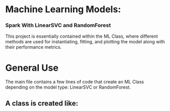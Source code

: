 # Machine Learning Models: 
### Spark With LinearSVC and RandomForest
This project is essentially contained within the ML Class, where different methods
are used for instantiating, fitting, and plotting the model along with their performance
metrics. 

# General Use
The main file contains a few lines of code that create an ML Class depending on 
the model type: LinearSVC or RandomForest.

A class is created like: 
  - 
  



